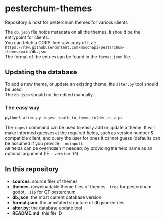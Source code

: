 # pesterchum-themes
Repository &amp; host for pesterchum themes for various clients  

The `db.json` file holds metadata on all the themes. It should be the entrypoint for clients.  
You can fetch a CORS-free raw copy of it at: 
`https://raw.githubusercontent.com/mocchapi/pesterchum-themes/main/db.json`  
The format of the entries can be found in the `format.json` file.  

## Updating the database
To add a new theme, or update an existing theme, the `alter.py` tool should be used.  
The `db.json` should not be edited manually.

### The easy way 
```sh
python3 alter.py ingest <path_to_theme_folder_or_zip> 
```
The `ingest` command can be used to easily add or update a theme. It will make informed guesses at the required fields, such as version number & compatible client, and query the user for ones it cannot guess (defaults can be assumed if you provide `--noinput`).  
All fields can be overridden if needed, by providing the field name as an optional argument (IE `--version 10`).


## In this repository
- **sources**: source files of themes
- **themes**: downloadable theme files of themes. `.tres` for pesterchum godot, `.zip` for QT pesterchum
- **db.json**: the most current database version
- **format.json**: the annotated structure of db.json entries
- **alter.py**: the database update tool
- **README.md**: this file :D